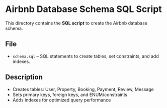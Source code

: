 # Airbnb Database Schema SQL Script

This directory contains the **SQL script** to create the Airbnb database schema.

## File
- `schema.sql` – SQL statements to create tables, set constraints, and add indexes.

## Description
- Creates tables: User, Property, Booking, Payment, Review, Message
- Sets primary keys, foreign keys, and ENUM/constraints
- Adds indexes for optimized query performance

